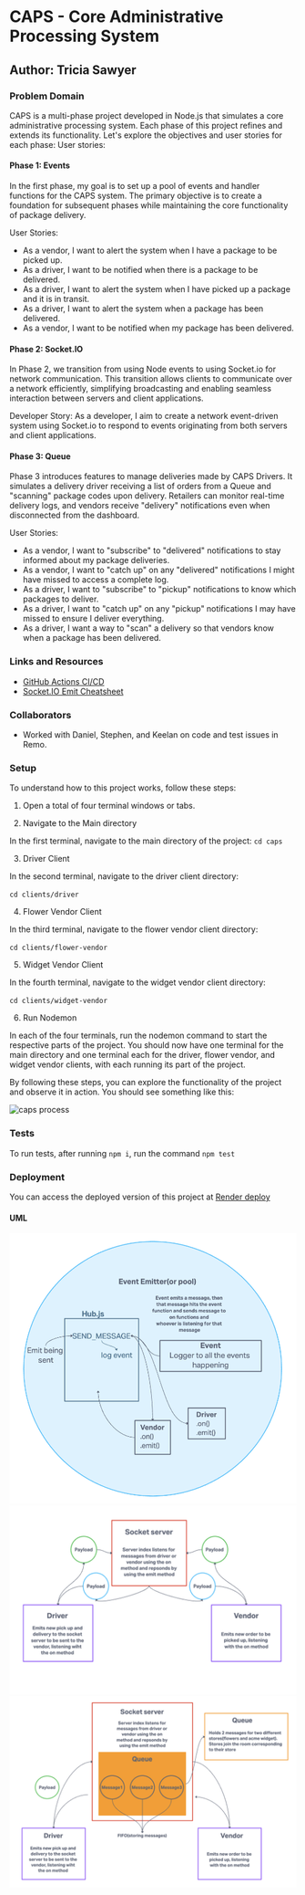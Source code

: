 # CAPS - Core Administrative Processing System

## Author: Tricia Sawyer

### Problem Domain

CAPS is a multi-phase project developed in Node.js that simulates a core administrative processing system. Each phase of this project refines and extends its functionality. Let's explore the objectives and user stories for each phase:
User stories:

#### Phase 1: Events

In the first phase, my goal is to set up a pool of events and handler functions for the CAPS system. The primary objective is to create a foundation for subsequent phases while maintaining the core functionality of package delivery.

User Stories:

- As a vendor, I want to alert the system when I have a package to be picked up.
- As a driver, I want to be notified when there is a package to be delivered.
- As a driver, I want to alert the system when I have picked up a package and it is in transit.
- As a driver, I want to alert the system when a package has been delivered.
- As a vendor, I want to be notified when my package has been delivered.

#### Phase 2: Socket.IO

In Phase 2, we transition from using Node events to using Socket.io for network communication. This transition allows clients to communicate over a network efficiently, simplifying broadcasting and enabling seamless interaction between servers and client applications.

Developer Story:
As a developer, I aim to create a network event-driven system using Socket.io to respond to events originating from both servers and client applications.

#### Phase 3: Queue

Phase 3 introduces features to manage deliveries made by CAPS Drivers. It simulates a delivery driver receiving a list of orders from a Queue and "scanning" package codes upon delivery. Retailers can monitor real-time delivery logs, and vendors receive "delivery" notifications even when disconnected from the dashboard.

User Stories:

- As a vendor, I want to "subscribe" to "delivered" notifications to stay informed about my package deliveries.
- As a vendor, I want to "catch up" on any "delivered" notifications I might have missed to access a complete log.
- As a driver, I want to "subscribe" to "pickup" notifications to know which packages to deliver.
- As a driver, I want to "catch up" on any "pickup" notifications I may have missed to ensure I deliver everything.
- As a driver, I want a way to "scan" a delivery so that vendors know when a package has been delivered.

### Links and Resources

- [GitHub Actions CI/CD](https://github.com/triciasawyer/caps/actions)
- [Socket.IO Emit Cheatsheet](https://socket.io/docs/v3/emit-cheatsheet/)

### Collaborators

- Worked with Daniel, Stephen, and Keelan on code and test issues in Remo.

### Setup

To understand how to this project works, follow these steps:

1. Open a total of four terminal windows or tabs.

2. Navigate to the Main directory

In the first terminal, navigate to the main directory of the project:
`cd caps`

3. Driver Client

In the second terminal, navigate to the driver client directory:

`cd clients/driver`

4. Flower Vendor Client

In the third terminal, navigate to the flower vendor client directory:

`cd clients/flower-vendor`

5. Widget Vendor Client

In the fourth terminal, navigate to the widget vendor client directory:

`cd clients/widget-vendor`

6. Run Nodemon

In each of the four terminals, run the nodemon command to start the respective parts of the project. You should now have one terminal for the main directory and one terminal each for the driver, flower vendor, and widget vendor clients, with each running its part of the project.

By following these steps, you can explore the functionality of the project and observe it in action. You should see something like this:

![caps process](./assets/caps-process.png)

### Tests

To run tests, after running `npm i`, run the command `npm test`

### Deployment

You can access the deployed version of this project at [Render deploy](https://caps-dev.onrender.com)

#### UML

![UML](./assets/lab11-UML.png)
![UML](./assets/lab12-UML.png)
![UML](./assets/lab13-UML.png)
